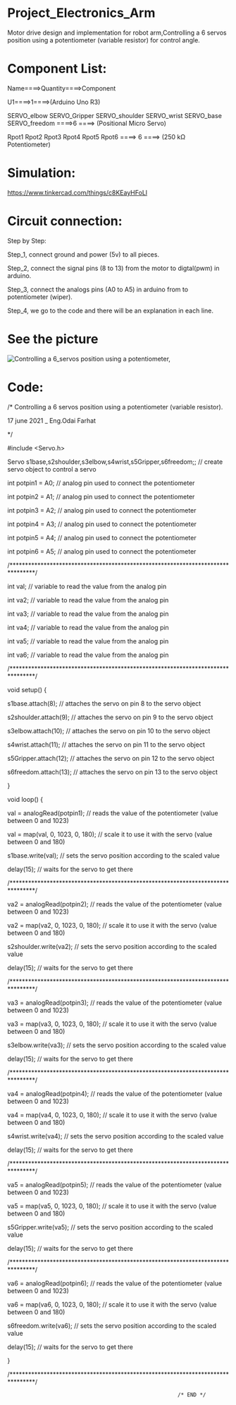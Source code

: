 # Project_Electronics_Arm

Motor drive design and implementation for robot arm,Controlling a 6 servos position using a potentiometer (variable resistor) for control angle.


# Component List:

Name====>Quantity====>Component

U1====>1====>(Arduino Uno R3)

SERVO_elbow SERVO_Gripper SERVO_shoulder SERVO_wrist SERVO_base SERVO_freedom ====>6 ====> (Positional Micro Servo)

Rpot1 Rpot2 Rpot3 Rpot4 Rpot5 Rpot6 ====> 6 ====> (250 kΩ Potentiometer)

# Simulation:

https://www.tinkercad.com/things/c8KEayHFoLl


# Circuit connection:

Step by Step:

Step_1, connect ground and power (5v) to all pieces.

Step_2, connect the signal pins (8 to 13) from the motor to digtal(pwm) in arduino.

Step_3, connect the analogs pins (A0 to A5) in arduino from to potentiometer (wiper).

Step_4, we go to the code and there will be an explanation in each line.

# See the picture

![Controlling a 6_servos position using a potentiometer,](https://user-images.githubusercontent.com/56201060/122440721-843bd800-cfa5-11eb-9f87-5c50ecd5b21a.png)


# Code:

/* Controlling a 6 servos position using a potentiometer (variable resistor).


   17 june 2021 _ Eng.Odai Farhat

*/

#include <Servo.h>

Servo s1base,s2shoulder,s3elbow,s4wrist,s5Gripper,s6freedom;; // create servo object to control a servo

int potpin1 = A0; // analog pin used to connect the potentiometer

int potpin2 = A1; // analog pin used to connect the potentiometer

int potpin3 = A2; // analog pin used to connect the potentiometer

int potpin4 = A3; // analog pin used to connect the potentiometer

int potpin5 = A4; // analog pin used to connect the potentiometer

int potpin6 = A5; // analog pin used to connect the potentiometer

/********************************************************************************/

int val; // variable to read the value from the analog pin

int va2; // variable to read the value from the analog pin

int va3; // variable to read the value from the analog pin

int va4; // variable to read the value from the analog pin

int va5; // variable to read the value from the analog pin

int va6; // variable to read the value from the analog pin

/********************************************************************************/

void setup() {

s1base.attach(8); // attaches the servo on pin 8 to the servo object

s2shoulder.attach(9); // attaches the servo on pin 9 to the servo object

s3elbow.attach(10); // attaches the servo on pin 10 to the servo object

s4wrist.attach(11); // attaches the servo on pin 11 to the servo object

s5Gripper.attach(12); // attaches the servo on pin 12 to the servo object

s6freedom.attach(13); // attaches the servo on pin 13 to the servo object

}

void loop() {

val = analogRead(potpin1); // reads the value of the potentiometer (value between 0 and 1023)

val = map(val, 0, 1023, 0, 180); // scale it to use it with the servo (value between 0 and 180)

s1base.write(val); // sets the servo position according to the scaled value

delay(15); // waits for the servo to get there

/********************************************************************************/

va2 = analogRead(potpin2); // reads the value of the potentiometer (value between 0 and 1023)

va2 = map(va2, 0, 1023, 0, 180); // scale it to use it with the servo (value between 0 and 180)

s2shoulder.write(va2); // sets the servo position according to the scaled value

delay(15); // waits for the servo to get there

/********************************************************************************/

va3 = analogRead(potpin3); // reads the value of the potentiometer (value between 0 and 1023)

va3 = map(va3, 0, 1023, 0, 180); // scale it to use it with the servo (value between 0 and 180)

s3elbow.write(va3); // sets the servo position according to the scaled value

delay(15); // waits for the servo to get there

/********************************************************************************/

va4 = analogRead(potpin4); // reads the value of the potentiometer (value between 0 and 1023)

va4 = map(va4, 0, 1023, 0, 180); // scale it to use it with the servo (value between 0 and 180)

s4wrist.write(va4); // sets the servo position according to the scaled value

delay(15); // waits for the servo to get there

/********************************************************************************/

va5 = analogRead(potpin5); // reads the value of the potentiometer (value between 0 and 1023)

va5 = map(va5, 0, 1023, 0, 180); // scale it to use it with the servo (value between 0 and 180)

s5Gripper.write(va5); // sets the servo position according to the scaled value

delay(15); // waits for the servo to get there

/********************************************************************************/

va6 = analogRead(potpin6); // reads the value of the potentiometer (value between 0 and 1023)

va6 = map(va6, 0, 1023, 0, 180); // scale it to use it with the servo (value between 0 and 180)

s6freedom.write(va6); // sets the servo position according to the scaled value

delay(15); // waits for the servo to get there

}

/********************************************************************************/

                                                          /* END */
